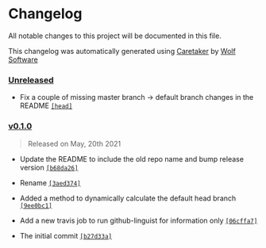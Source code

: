# Changelog

All notable changes to this project will be documented in this file.


This changelog was automatically generated using [Caretaker](https://github.com/DevelopersToolbox/caretaker) by [Wolf Software](https://github.com/WolfSoftware)

### [Unreleased](https://github.com/GitToolbox/block-default-branch-commit/compare/v0.1.1...HEAD)

- Fix a couple of missing master branch -> default branch changes in the README [`[head]`](https://github.com/GitToolbox/block-default-branch-commit/commit/)

### [v0.1.0](https://github.com/GitToolbox/block-default-branch-commit/releases/v0.1.0)

> Released on May, 20th 2021

- Update the README to include the old repo name and bump release version [`[b68da26]`](https://github.com/GitToolbox/block-default-branch-commit/commit/b68da267bc73c04959a2caf32346277ee283b858)

- Rename [`[3aed374]`](https://github.com/GitToolbox/block-default-branch-commit/commit/3aed3745cb191023651f0ebb0fc11ecaccfbaf8d)

- Added a method to dynamically calculate the default head branch [`[9ee0bc1]`](https://github.com/GitToolbox/block-default-branch-commit/commit/9ee0bc15b7f6806624cd972c78473ff586879612)

- Add a new travis job to run github-linguist for information only [`[06cffa7]`](https://github.com/GitToolbox/block-default-branch-commit/commit/06cffa7ff84297b93506a5849021780c9ce44826)

- The initial commit [`[b27d33a]`](https://github.com/GitToolbox/block-default-branch-commit/commit/b27d33aa68d1649edb6965ba5c81dd500df5e9f2)

